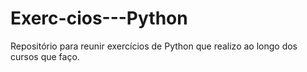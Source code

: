 # Exerc-cios---Python
Repositório para reunir exercícios de Python que realizo ao longo dos cursos que faço.
